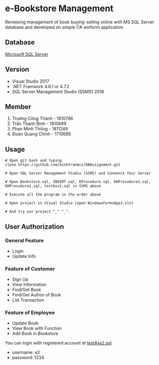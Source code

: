 # e-Bookstore Management

Reviewing management of book buying-selling online with MS SQL Server database and developed on simple C# winform application

## Database 
[Microsoft SQL Server](https://www.microsoft.com/en-us/sql-server/)

## Version
<ul>
<li>Visual Studio 2017</li>
<li>.NET Framwork 4.6.1 or 4.7.2</li>
<li>SQL Server Management Studio (SSMS) 2018</li>
</ul>

## Member
1. Trương Công Thành - 1810766
2. Trần Thanh Bình - 1810689
3. Phan Minh Thống - 1811249
4. Đoàn Quang Chính	- 1710685

## Usage
    # Open git bash and typing
    clone https://github.com/binhtranmcs/DBAssignment.git

    # Open SQL Server Management Studio (SSMS) and Connenct Your Server

    # Open Bookstore.sql, INSERT.sql, EProcedure.sql, KHProcedure1.sql, KHProcedure2.sql, testAss2.sql in SSMS above

    # Execute all the program in the order above

    # Open project in Visual Studio (open WindowsFormsApp1.sln)

    # And try our project ^_^ ^_^.

## User Authorization

### General Feature

<ul>
<li>Login</li>
<li>Update Info</li>
</ul>

### Feature of Customer 

<ul>
<li>Sign Up</li>
<li>View Information</li>
<li>Find/Get Book</li>
<li>Find/Get Author of Book</li>
<li>List Transaction</li>
</ul>

### Feature of Employee

<ul>
<li>Update Book</li>
<li>View Book with Function</li>
<li>Add Book in Bookstore</li>
</ul>

You can login with registered account at [testAss2.sql](https://github.com/binhtranmcs/DBAssignment/blob/master/testAss2.sql)
<ul>
<li>username: e2 </li>
<li>password: 1234 </li>
</ul>









